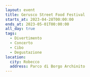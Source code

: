 ```yaml
---
layout: event
title: Gerusco Street Food Festival
starts_at: 2023-04-28T00:00:00
ends_at: 2023-05-01T00:00:00
all_day: true
tags:
  - Divertimento
  - Concerto
  - Cibo
  - Degustazione
location:
  city: Robecco
  address: Parco di Borgo Archinito
---
```

